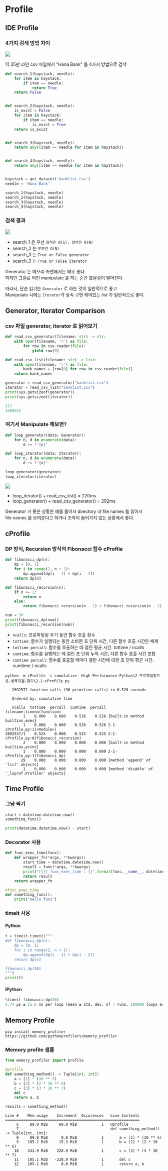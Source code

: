 # Profile

## IDE Profile 
### 4가지 검색 방법 차이
![](data/share-6.png)

약 35만 라인 csv 파일에서 "Hana Bank" 를 4가지 방법으로 검색
```python
def search_1(haystack, needle):
    for item in haystack:
        if item == needle:
            return True
    return False


def search_2(haystack, needle):
    is_exist = False
    for item in haystack:
        if item == needle:
            is_exist = True
    return is_exist


def search_3(haystack, needle):
    return any((item == needle for item in haystack))


def search_4(haystack, needle):
    return any([item == needle for item in haystack])


haystack = get_dataset('banklist.csv')
needle = 'Hana Bank'

search_1(haystack, needle)
search_2(haystack, needle)
search_3(haystack, needle)
search_4(haystack, needle)
```

### 검색 결과
![](data/share-7.png)

* search_1 은 우선 `최적은 O(1), 최악은 O(N)`
* search_2 는 `무조건 O(N)`
* search_3 는 `True or False generator`
* search_3 는 `True or False iterator` 

Generator 는 메모리 측면에서는 매우 좋다.   
하지만 그걸로 어떤 manipulate 를 하는 순간 효율성이 떨어진다.

따라서, 단순 읽기는 `Generator` 로 하는 것이 일반적으로 좋고   
Manipulate 시에는 `Iterator`가 상속 구현 되어있는 list 가 일반적으로 좋다. 


## Generator, Iterator Comparison

### csv 파일 generator, iterator 로 읽어보기
```python
def read_csv_generator(filename: str) -> str:
    with open(filename, 'r') as file:
        for row in csv.reader(file):
            yield row[0]

def read_csv_list(filename: str) -> list:
    with open(filename, 'r') as file:
        bank_names = [row[0] for row in csv.reader(file)]
    return bank_names

generator = read_csv_generator("banklist.csv")
iterator = read_csv_list("banklist.csv")
print(sys.getsizeof(generator))
print(sys.getsizeof(iterator))
```
```python
112
3389552
```

### 여기서 Manipulate 해보면?
```python
def loop_generator(data: Generator):
    for n, d in enumerate(data):
        d += f"{n}"

def loop_iterator(data: Iterator):
    for n, d in enumerate(data):
        d += f"{n}"

loop_generator(generator)
loop_iterator(iterator)
```

![](data/share-8.png)

* loop_iterator() + read_csv_list() = 220ms  
* loop_generator() + read_csv_generator() = 292ms

Generator 가 좋은 상황은 예를 들어서 directory 내 file names 를 읽어서  
file names 를 보여준다고 하거나 조작이 들어가지 않는 상황에서 좋다.

## cProfile

### DP 방식, Recursion 방식의 Fibonacci 함수 cProfile
```python
def fibonacci_dp(n):
    dp = [0, 1]
    for i in range(2, n + 1):
        dp.append(dp[i - 1] + dp[i - 2])
    return dp[n]

def fibonacci_recursion(n):
    if n <= 1:
        return n
    else:
        return fibonacci_recursion(n - 1) + fibonacci_recursion(n - 2)

num = 30
print(fibonacci_dp(num))
print(fibonacci_recursion(num))
```

* `ncalls`: 프로파일링 주기 동안 함수 호출 횟수
* `tottime`: 함수가 실행되는 동안 소비한 초 단위 시간, 다른 함수 호출 시간은 배제
* `tottime percall`: 함수를 호출하는 데 걸린 평균 시간. tottime / ncalls
* `cumtime`: 함수를 실행하는 데 걸린 초 단위 누적 시간, 다른 함수 호출 시간 포함
* `cumtime percall`: 함수를 호출할 때마다 걸린 시간에 대한 초 단위 평균 시간. cumtime / ncalls
```shell
python -m cProfile -s cumulative  High-Performance-Python\2-프로파일링으로-병목지점-찾기\2-1-cProfile.py

   2692572 function calls (36 primitive calls) in 0.526 seconds

   Ordered by: cumulative time

   ncalls  tottime  percall  cumtime  percall filename:lineno(function)
        1    0.000    0.000    0.526    0.526 {built-in method builtins.exec}
        1    0.000    0.000    0.526    0.526 2-1-cProfile.py:1(<module>)
2692537/1    0.525    0.000    0.525    0.525 2-1-cProfile.py:8(fibonacci_recursion)
        2    0.000    0.000    0.000    0.000 {built-in method builtins.print}
        1    0.000    0.000    0.000    0.000 2-1-cProfile.py:1(fibonacci_dp)
       29    0.000    0.000    0.000    0.000 {method 'append' of 'list' objects}
        1    0.000    0.000    0.000    0.000 {method 'disable' of '_lsprof.Profiler' objects}
```

## Time Profile

### 그냥 찍기
```python
start = datetime.datetime.now()
something_func()

print(datetime.datetime.now() - start)
```

### Decorator 사용
```python
def func_exec_time(func):
    def wrapper_fn(*args, **kwargs):
        start_time = datetime.datetime.now()
        result = func(*args, **kwargs)
        print("[{}] func_exec_time : {}".format(func.__name__, datetime.datetime.now() - start_time))
        return result
    return wrapper_fn

@func_exec_time
def something_func():
    print("Hello func")
```

### timeit 사용
#### Python
```python
t = timeit.timeit("""
def fibonacci_dp(n):
    dp = [0, 1]
    for i in range(2, n + 1):
        dp.append(dp[i - 1] + dp[i - 2])
    return dp[n]

fibonacci_dp(30)    
""")
print(t)
```
#### IPython
```python
%timeit fibonacci_dp(30)
2.74 µs ± 21.6 ns per loop (mean ± std. dev. of 7 runs, 100000 loops each)
```


## Memory Profile
```shell script
pip install memory_profiler
https://github.com/pythonprofilers/memory_profiler
```

### Memory profile 샘플
```python
from memory_profiler import profile

@profile
def something_method() -> Tuple[int, int]:
    a = [1] * (10 ** 5)
    b = [2] * (2 * 10 ** 6)
    c = [3] * (3 * 10 ** 7)
    del c
    return a, b

results = something_method()
```
```
Line #    Mem usage    Increment  Occurences   Line Contents
============================================================
     6     89.0 MiB     89.0 MiB           1   @profile
     7                                         def something_method() -> Tuple[int, int]:
     8     89.8 MiB      0.8 MiB           1       a = [1] * (10 ** 5)
     9    105.1 MiB     15.3 MiB           1       b = [2] * (2 * 10 ** 6)
    10    333.9 MiB    228.9 MiB           1       c = [3] * (3 * 10 ** 7)
    11    105.1 MiB   -228.9 MiB           1       del c
    12    105.1 MiB      0.0 MiB           1       return a, b
```